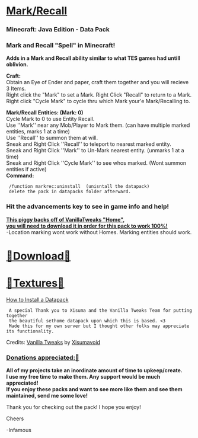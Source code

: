 # [Mark/Recall]()  
### Minecraft: Java Edition - Data Pack

### Mark and Recall "Spell" in Minecraft!  
__Adds in a Mark and Recall ability similar to what TES games had untill oblivion.__    

__Craft:__  
Obtain an Eye of Ender and paper, craft them together and you will recieve 3 Items.  
Right click the "Mark" to set a Mark.  Right Click "Recall" to return to a Mark.  
Right click "Cycle Mark" to cycle thru which Mark your'e Mark/Recalling to.  

__Mark/Recall Entities: (Mark: 0)__  
Cycle Mark to 0 to use Entity Recall.  
Use ''Mark'' near any Mob/Player to Mark them.  (can have multiple marked entities, marks 1 at a time)  
Use ''Recall'' to summon them at will.  
Sneak and Right Click ''Recall'' to teleport to nearest marked entity.  
Sneak and Right Click ''Mark'' to Un-Mark nearest entity.  (unmarks 1 at a time)  
Sneak and Right Click ''Cycle Mark'' to see whos marked. (Wont summon entities if active)  
__Command:__  

     /function markrec:uninstall  (unisntall the datapack)      
     delete the pack in datapacks folder afterward.

### Hit the advancements key to see in game info and help!

__[This piggy backs off of VanillaTweaks "Home",  
you will need to download it in order for this pack to work 100%!](https://vanillatweaks.net/picker/datapacks/)__  
-Location marking wont work without Homes.  Marking entities should work.  
# [🔗Download🔗](https://github.com/InfamousMusicify/Mark-Recall/archive/refs/heads/master.zip)   
# [🔗Textures🔗](https://github.com/InfamousMusicify/InHaus-Textures/releases) 

[How to Install a Datapack](https://www.planetminecraft.com/blog/how-to-download-and-install-minecraft-data-packs/)   
     
     A special Thank you to Xisuma and the Vanilla Tweaks Team for putting together 
     the beautiful sethome datapack upon which this is based. <3
     Made this for my own server but I thought other folks may appreciate its functionality.
     
Credits:
[Vanilla Tweaks](https://vanillatweaks.net/) by [Xisumavoid](https://www.xisumavoid.com/vanillatweaks)  

### [Donations appreciated:🔗](https://www.patreon.com/InfamousMusicify)   
__All of my projects take an inordinate amount of time to upkeep/create.  
I use my free time to make them. Any support would be much appreciated!  
If you enjoy these packs and want to see more like them and see them maintained, send me some love!__    

Thank you for checking out the pack!  I hope you enjoy!
     
Cheers  

-Infamous
